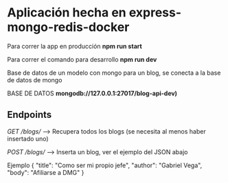 # Aplicación hecha en express-mongo-redis-docker #

Para correr la app en producción __npm run start__

Para correr el comando para desarrollo __npm run dev__

Base de datos de un modelo con mongo para un blog, se conecta a la base de datos de mongo

BASE DE DATOS __mongodb://127.0.0.1:27017/blog-api-dev)__

## Endpoints ##


_GET_ _/blogs/_ --> Recupera todos los blogs (se necesita al menos haber insertado uno)


_POST_ _/blogs/_ --> Inserta un blog, ver el ejemplo del JSON abajo

Ejemplo 
{
    "title": "Como ser mi propio jefe",
    "author": "Gabriel Vega",
    "body": "Afiliarse a DMG"
}